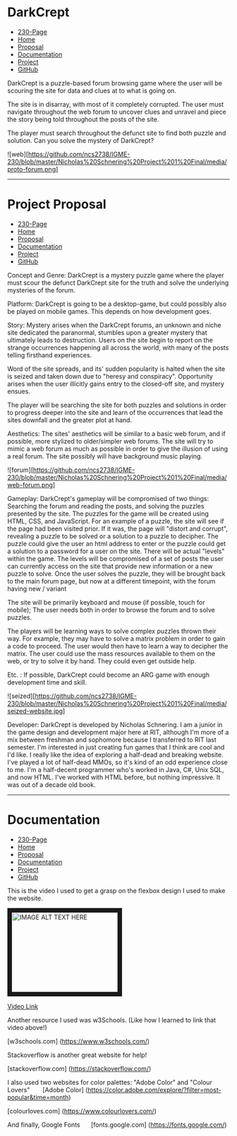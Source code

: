 # DarkCrept

* [230-Page](https://people.rit.edu/ncs2738/230/)
* [Home](https://people.rit.edu/ncs2738/230/project1/index.html)
* [Proposal](https://people.rit.edu/ncs2738/230/project1/proposal.html)
* [Documentation](https://people.rit.edu/ncs2738/230/project1/documentation.html)
* [Project](https://people.rit.edu/ncs2738/230/project1/project.html)
* [GitHub](https://github.com/ncs2738/IGME-230)

DarkCrept is a puzzle-based forum browsing game where the user will be scouring the site for data and clues at to what is going on.

The site is in disarray, with most of it completely corrupted. The user must navigate throughout the web forum to uncover clues and unravel and piece the story being told throughout the posts of the site.

The player must search throughout the defunct site to find both puzzle and solution. Can you solve the mystery of DarkCrept?

![web][https://github.com/ncs2738/IGME-230/blob/master/Nicholas%20Schnering%20Project%201%20Final/media/proto-forum.png]


---------------------------------------------------------------------------------

# Project Proposal

* [230-Page](https://people.rit.edu/ncs2738/230/)
* [Home](https://people.rit.edu/ncs2738/230/project1/index.html)
* [Proposal](https://people.rit.edu/ncs2738/230/project1/proposal.html)
* [Documentation](https://people.rit.edu/ncs2738/230/project1/documentation.html)
* [Project](https://people.rit.edu/ncs2738/230/project1/project.html)
* [GitHub](https://github.com/ncs2738/IGME-230)

Concept and Genre: DarkCrept is a mystery puzzle game where the player must scour the defunct DarkCrept site for the truth and solve the underlying mysteries of the forum.

Platform: DarkCrept is going to be a desktop-game, but could possibly also be played on mobile games. This depends on how development goes.

Story: Mystery arises when the DarkCrept forums, an unknown and niche site dedicated the paranormal, stumbles upon a greater mystery that ultimately leads to destruction. Users on the site begin to report on the strange occurrences happening all across the world, with many of the posts telling firsthand experiences.

Word of the site spreads, and its' sudden popularity is halted when the site is seized and taken down due to "heresy and conspiracy". Opportunity arises when the user illicitly gains entry to the closed-off site, and mystery ensues.

The player will be searching the site for both puzzles and solutions in order to progress deeper into the site and learn of the occurrences that lead the sites downfall and the greater plot at hand.

Aesthetics: The sites' aesthetics will be similar to a basic web forum, and if possible, more stylized to older/simpler web forums. The site will try to mimic a web forum as much as possible in order to give the illusion of using a real forum. The site possibly will have background music playing.

![forum][https://github.com/ncs2738/IGME-230/blob/master/Nicholas%20Schnering%20Project%201%20Final/media/web-forum.png]

Gameplay: DarkCrept's gameplay will be compromised of two things: Searching the forum and reading the posts, and solving the puzzles presented by the site. 
The puzzles for the game will be created using HTML, CSS, and JavaScript. For an example of a puzzle, the site will see if the page had been visited prior. If it was, the page will "distort and corrupt", revealing a puzzle to be solved or a solution to a puzzle to decipher. The puzzle could give the user an html address to enter or the puzzle could get a solution to a password for a user on the site. There will be actual "levels" within the game. The levels will be compromised of a set of posts the user can currently access on the site that provide new information or a new puzzle to solve. Once the user solves the puzzle, they will be brought back to the main forum page, but now at a different timepoint, with the forum having new / variant

The site will be primarily keyboard and mouse (if possible, touch for mobile); The user needs both in order to browse the forum and to solve puzzles.

The players will be learning ways to solve complex puzzles thrown their way. For example, they may have to solve a matrix problem in order to gain a code to proceed. The user would then have to learn a way to decipher the matrix. The user could use the mass resources available to them on the web, or try to solve it by hand. They could even get outside help.

Etc. : If possible, DarkCrept could become an ARG game with enough development time and skill.

![seized][https://github.com/ncs2738/IGME-230/blob/master/Nicholas%20Schnering%20Project%201%20Final/media/seized-website.jpg]

Developer: DarkCrept is developed by Nicholas Schnering. I am a junior in the game design and development major here at RIT, although I'm more of a mix between freshman and sophomore because I transferred to RIT last semester. I'm interested in just creating fun games that I think are cool and I'd like. I really like the idea of exploring a half-dead and breaking website. I've played a lot of half-dead MMOs, so it's kind of an odd experience close to me. I'm a half-decent programmer who's worked in Java, C#, Unix SQL, and now HTML. I've worked with HTML before, but nothing impressive. It was out of a decade old book.


---------------------------------------------------------------------------------

# Documentation

* [230-Page](https://people.rit.edu/ncs2738/230/)
* [Home](https://people.rit.edu/ncs2738/230/project1/index.html)
* [Proposal](https://people.rit.edu/ncs2738/230/project1/proposal.html)
* [Documentation](https://people.rit.edu/ncs2738/230/project1/documentation.html)
* [Project](https://people.rit.edu/ncs2738/230/project1/project.html)
* [GitHub](https://github.com/ncs2738/IGME-230)

This is the video I used to get a grasp on the flexbox design I used to make the website.

<a href="http://www.youtube.com/watch?feature=player_embedded&v=JJSoEo8JSnc
" target="_blank"><img src="http://img.youtube.com/vi/JJSoEo8JSnc/0.jpg" 
alt="IMAGE ALT TEXT HERE" width="240" height="180" border="10" /></a>

[Video Link](https://www.youtube.com/watch?v=JJSoEo8JSnc)

Another resource I used was w3Schools. (Like how I learned to link that video above!)    

[w3schools.com]
(https://www.w3schools.com/)

Stackoverflow is another great website for help!    

[stackoverflow.com]
(https://stackoverflow.com/)

I also used two websites for color palettes: "Adobe Color" and "Colour Lovers" 
  
[Adobe Color]
(https://color.adobe.com/explore/?filter=most-popular&time=month)

[colourloves.com]
(https://www.colourlovers.com/)

And finally, Google Fonts   
[fonts.google.com]
(https://fonts.google.com/)